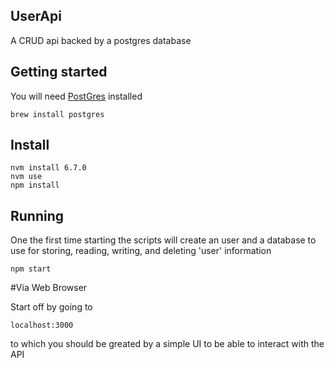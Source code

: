 ## UserApi
A CRUD api backed by a postgres database

## Getting started

You will need [PostGres](https://www.postgresql.org/) installed

```
brew install postgres
```

## Install

```
nvm install 6.7.0
nvm use 
npm install
```

## Running
One the first time starting the scripts will create an user and a database to use for storing, reading, writing, and deleting 'user' information

```
npm start
```

#Via Web Browser

Start off by going to

```
localhost:3000
```
to which you should be greated by a simple UI to be able to interact with the API
